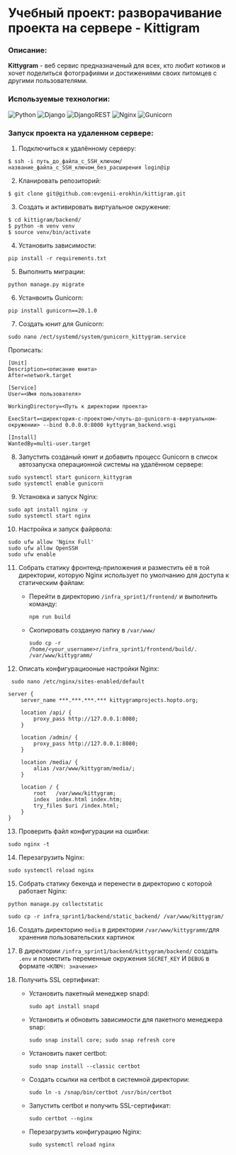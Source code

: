 # Учебный проект: разворачивание проекта на сервере - Kittigram
### Описание:
**Kittygram** - веб сервис предназначеный для всех, кто любит котиков и  хочет поделиться фотографиями и достижениями своих питомцев с другими пользователями.

### Используемые технологии:
![Python](https://img.shields.io/badge/python-3670A0?style=for-the-badge&logo=python&logoColor=ffdd54)
![Django](https://img.shields.io/badge/django-%23092E20.svg?style=for-the-badge&logo=django&logoColor=white)
![DjangoREST](https://img.shields.io/badge/DJANGO-REST-ff1709?style=for-the-badge&logo=django&logoColor=white&color=ff1709&labelColor=gray)
![Nginx](https://img.shields.io/badge/nginx-%23009639.svg?style=for-the-badge&logo=nginx&logoColor=white)
![Gunicorn](https://img.shields.io/badge/gunicorn-%298729.svg?style=for-the-badge&logo=gunicorn&logoColor=white)
### Запуск проекта на удаленном сервере:
1. Подключиться к удалённому серверу:
```
$ ssh -i путь_до_файла_с_SSH_ключом/название_файла_с_SSH_ключом_без_расширения login@ip
```
2. Кланировать репозиторий:
```
$ git clone git@github.com:evgenii-erokhin/kittigram.git
```
3. Создать и активировать виртуальное окружение:
```
$ cd kittigram/backend/
$ python -m venv venv
$ source venv/bin/activate
```
4. Установить зависимости:
```
pip install -r requirements.txt
```
5. Выполнить миграции:
 ```
python manage.py migrate
```
6. Устанвоить Gunicorn:
 ```
pip install gunicorn==20.1.0
```
7. Создать юнит для Gunicorn:
```
sudo nano /ect/systemd/system/gunicorn_kittygram.service
```
Прописать:
```
[Unit]
Description=<описание юнита>
After=network.target 

[Service]
User=<Имя пользователя> 

WorkingDirectory=<Путь к директории проекта>

ExecStart=<директория-с-проектом>/<путь-до-gunicorn-в-виртуальном-окружении> --bind 0.0.0.0:8000 kyttygram_backend.wsgi

[Install]
WantedBy=multi-user.target
```
8. Запустить созданый юнит и добавить процесс Gunicorn в список автозапуска операционной системы на удалённом сервере:
```
sudo systemctl start gunicorn_kittygram
sudo systemctl enable gunicorn   
```
9. Установка и запуск Nginx:
```
sudo apt install nginx -y
sudo systemctl start nginx
```
10. Настройка и запуск файрвола:
```
sudo ufw allow 'Nginx Full'
sudo ufw allow OpenSSH
sudo ufw enable
```
11. Собрать статику фронтенд-приложения и разместить её в той директории, которую Nginx использует по умолчанию для доступа к статическим файлам:
    * Перейти в директорию `/infra_sprint1/frontend/` и выполнить команду:

      ```
      npm run build
      ```
    * Скопировать созданую папку в `/var/www/`

      ```
      sudo cp -r /home/<your_username>r/infra_sprint1/frontend/build/. /var/www/kittygramm/ 
      ```
12. Описать конфигурациооные настройки Nginx:
```
 sudo nano /etc/nginx/sites-enabled/default
```
```
server {
    server_name ***.***.***.*** kittygramprojects.hopto.org;

    location /api/ {
        proxy_pass http://127.0.0.1:8080;
    }

    location /admin/ {
        proxy_pass http://127.0.0.1:8080;
    }

    location /media/ {
        alias /var/www/kittygram/media/;
    }

    location / {
        root   /var/www/kittygram;
        index  index.html index.htm;
        try_files $uri /index.html;
    }
}
```
13. Проверить файл конфигурации на ошибки:
```
sudo nginx -t 
```
14. Перезагрузить Nginx:
```
sudo systemctl reload nginx
```  
15. Собрать статику бекенда и перенести в директорию с которой работает Nginx:
```
python manage.py collectstatic
```
```
sudo cp -r infra_sprint1/backend/static_backend/ /var/www/kittygram/
```
16. Создать директорию `media` в директории `/var/www/kittygramm/`для хранения пользовательских картинок
17. В директории `/infra_sprint1/backend/kittygram/backend/` создать `.env`  и поместить переменные окружения `SECRET_KEY` И `DEBUG` в формате `<КЛЮЧ: значение>`
    
18. Получить SSL сертификат:
    + Установить пакетный менеджер snapd:
      ```
      sudo apt install snapd
      ```
    + Установить и обновить зависимости для пакетного менеджера snap:
      ```
      sudo snap install core; sudo snap refresh core  
      ```
    + Установить пакет certbot:
      ```
      sudo snap install --classic certbot
      ```
    + Создать ссылки на certbot в системной директории:
      ```
      sudo ln -s /snap/bin/certbot /usr/bin/certbot
      ```
    + Запустить certbot и получить SSL-сертификат:
      ```
      sudo certbot --nginx
      ```
    + Перезагрузить конфигурацию Nginx:
      ```
      sudo systemctl reload nginx
      ```
